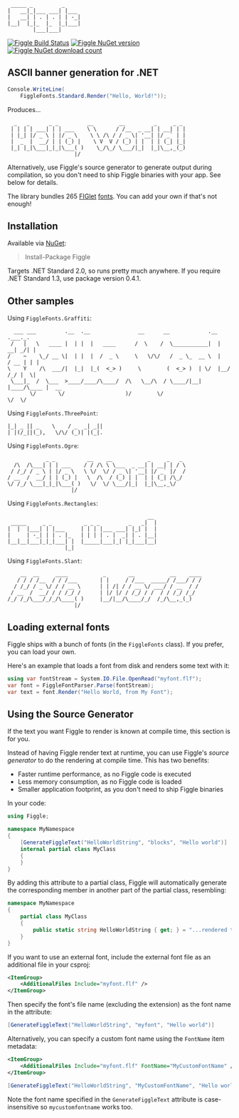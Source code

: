 ```                       
 _____ _         _     
|   __|_|___ ___| |___ 
|   __| | . | . | | -_|
|__|  |_|_  |_  |_|___|
        |___|___|      
```

[![Figgle Build Status](https://github.com/drewnoakes/figgle/actions/workflows/CI.yml/badge.svg)](https://github.com/drewnoakes/figgle/actions/)
[![Figgle NuGet version](https://img.shields.io/nuget/v/Figgle)](https://www.nuget.org/packages/Figgle/)
[![Figgle NuGet download count](https://img.shields.io/nuget/dt/Figgle)](https://www.nuget.org/packages/Figgle/)

## ASCII banner generation for .NET

```c#
Console.WriteLine(
    FiggleFonts.Standard.Render("Hello, World!"));
```

Produces...

```
  _   _      _ _         __        __         _     _ _
 | | | | ___| | | ___    \ \      / /__  _ __| | __| | |
 | |_| |/ _ \ | |/ _ \    \ \ /\ / / _ \| '__| |/ _` | |
 |  _  |  __/ | | (_) |    \ V  V / (_) | |  | | (_| |_|
 |_| |_|\___|_|_|\___( )    \_/\_/ \___/|_|  |_|\__,_(_)
                     |/
```

Alternatively, use Figgle's source generator to generate output during compilation, so you don't need to ship Figgle binaries with your app. See below for details.

The library bundles 265 [FIGlet](http://www.figlet.org/) [fonts](http://www.jave.de/figlet/fonts.html). You can add your own if that's not enough! 

## Installation

Available via [NuGet](https://www.nuget.org/packages/Figgle/):

>Install-Package Figgle

Targets .NET Standard 2.0, so runs pretty much anywhere. If you require .NET Standard 1.3, use package version 0.4.1.

## Other samples

Using `FiggleFonts.Graffiti`:

```
  ___ ___         .__  .__               __      __            .__       .___._.
 /   |   \   ____ |  | |  |   ____      /  \    /  \___________|  |    __| _/| |
/    ~    \_/ __ \|  | |  |  /  _ \     \   \/\/   /  _ \_  __ \  |   / __ | | |
\    Y    /\  ___/|  |_|  |_(  <_> )     \        (  <_> )  | \/  |__/ /_/ |  \|
 \___|_  /  \___  >____/____/\____/  /\   \__/\  / \____/|__|  |____/\____ |  __
       \/       \/                   )/        \/                         \/  \/
```

Using `FiggleFonts.ThreePoint`:

```
|_| _ || _    \    / _  _| _||
| |(/_||(_),   \/\/ (_)| |(_|.
```

Using `FiggleFonts.Ogre`:

```
            _ _          __    __           _     _   _ 
  /\  /\___| | | ___    / / /\ \ \___  _ __| | __| | / \
 / /_/ / _ \ | |/ _ \   \ \/  \/ / _ \| '__| |/ _` |/  /
/ __  /  __/ | | (_) |   \  /\  / (_) | |  | | (_| /\_/ 
\/ /_/ \___|_|_|\___( )   \/  \/ \___/|_|  |_|\__,_\/   
                    |/                                  
```

Using `FiggleFonts.Rectangles`:

```
                                            __ 
 _____     _ _          _ _ _         _   _|  |
|  |  |___| | |___     | | | |___ ___| |_| |  |
|     | -_| | | . |_   | | | | . |  _| | . |__|
|__|__|___|_|_|___| |  |_____|___|_| |_|___|__|
                  |_|                          
```

Using `FiggleFonts.Slant`:

```
    __  __     ____           _       __           __    ____
   / / / /__  / / /___       | |     / /___  _____/ /___/ / /
  / /_/ / _ \/ / / __ \      | | /| / / __ \/ ___/ / __  / / 
 / __  /  __/ / / /_/ /      | |/ |/ / /_/ / /  / / /_/ /_/  
/_/ /_/\___/_/_/\____( )     |__/|__/\____/_/  /_/\__,_(_)   
                     |/                                      
```

## Loading external fonts

Figgle ships with a bunch of fonts (in the `FiggleFonts` class). If you prefer, you can load your own.

Here's an example that loads a font from disk and renders some text with it:

```c#
using var fontStream = System.IO.File.OpenRead("myfont.flf");
var font = FiggleFontParser.Parse(fontStream);
var text = font.Render("Hello World, from My Font");
```

## Using the Source Generator

If the text you want Figgle to render is known at compile time, this section is for you.

Instead of having Figgle render text at runtime, you can use Figgle's _source generator_ to
do the rendering at compile time. This has two benefits:

- Faster runtime performance, as no Figgle code is executed
- Less memory consumption, as no Figgle code is loaded
- Smaller application footprint, as you don't need to ship Figgle binaries

In your code:

```c#
using Figgle;

namespace MyNamespace
{
    [GenerateFiggleText("HelloWorldString", "blocks", "Hello world")]
    internal partial class MyClass
    {
    }
}
```

By adding this attribute to a partial class, Figgle will automatically generate the corresponding
member in another part of the partial class, resembling:

```c#
namespace MyNamespace
{
    partial class MyClass
    {
        public static string HelloWorldString { get; } = "...rendered text here...";
    }
}
```

If you want to use an external font, include the external font file as an additional file in your csproj:

```xml
<ItemGroup>
    <AdditionalFiles Include="myfont.flf" />
</ItemGroup>
```

Then specify the font's file name (excluding the extension) as the font name in the attribute:

```c#
[GenerateFiggleText("HelloWorldString", "myfont", "Hello world")]
```

Alternatively, you can specify a custom font name using the `FontName` item metadata:

```xml
<ItemGroup>
    <AdditionalFiles Include="myfont.flf" FontName="MyCustomFontName" />
</ItemGroup>
```

```C#
[GenerateFiggleText("HelloWorldString", "MyCustomFontName", "Hello world")]
```

Note the font name specified in the `GenerateFiggleText` attribute is case-insensitive so `mycustomfontname` works too.
